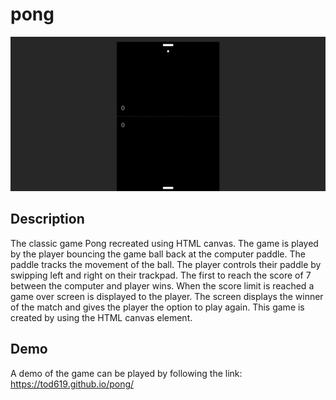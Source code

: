 # pong

![Game Screen Capture](pong-game.png)

## Description

The classic game Pong recreated using HTML canvas. The game is played by the player bouncing the game ball back at the computer paddle. The paddle tracks the movement of the ball. The player controls their paddle by swipping left and right on their trackpad. The first to reach the score of 7 between the computer and player wins. When the score limit is reached a game over screen is displayed to the player. The screen displays the winner of the match and gives the player the option to play again. This game is created by using the HTML canvas element.

## Demo

A demo of the game can be played by following the link: https://tod619.github.io/pong/
